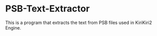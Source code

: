 # PSB-Text-Extractor
This is a program that extracts the text from PSB files used in KiriKiri2 Engine.

